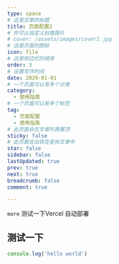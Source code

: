 ```yaml
---
type: space
# 这是文章的标题
title: 页面配置2
# 你可以自定义封面图片
# cover: /assets/images/cover1.jpg
# 这是页面的图标
icon: file
# 这是侧边栏的顺序
order: 3
# 设置写作时间
date: 2020-01-01
# 一个页面可以有多个分类
category:
  - 使用指南
# 一个页面可以有多个标签
tag:
  - 页面配置
  - 使用指南
# 此页面会在文章列表置顶
sticky: false
# 此页面会出现在星标文章中
star: false
sidebar: false
lastUpdated: true
prev: true
next: true
breadcrumb: false
comment: true

---
```


`more` 测试一下Vercel 自动部署

<!-- more -->

## 测试一下

```javascript
console.log('hello world')
```

